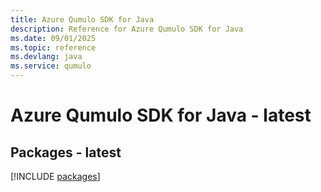 ```yaml
---
title: Azure Qumulo SDK for Java
description: Reference for Azure Qumulo SDK for Java
ms.date: 09/01/2025
ms.topic: reference
ms.devlang: java
ms.service: qumulo
---
```

# Azure Qumulo SDK for Java - latest
## Packages - latest
[!INCLUDE [packages](qumulo-index.md)]